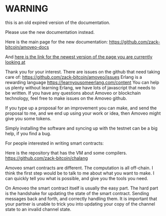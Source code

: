 WARNING
========

this is an old expired version of the documentation.

Please use the new documentation instead. 

Here is the main page for the new documentation: https://github.com/zack-bitcoin/amoveo-docs 

And [here is the link for the newest version of the page you are currently looking at](https://github.com/zack-bitcoin/amoveo-docs/blob/master//contributions.md)

Thank you for your interest.
There are issues on the github that need taking care of: https://github.com/zack-bitcoin/amoveo/issues
Erlang is a rewarding language https://learnyousomeerlang.com/content
You can help us plenty without learning Erlang, we have lots of javascript that needs to be written.
If you have any questions about Amoveo or blockchain technology, feel free to make issues on the Amoveo github.

If you type up a proposal for an improvement you can make, and send the proposal to me, and we end up using your work or idea, then Amoveo might give you some tokens.

Simply installing the software and syncing up with the testnet can be a big help, if you find a bug.




For people interested in writing smart contracts:

Here is the repository that has the VM and some compilers.
https://github.com/zack-bitcoin/chalang

Amoveo smart contracts are different. The computation is all off-chain.
I think the first step would be to talk to me about what you want to make.
I can quickly tell you what is possible, and give you the tools you need.

On Amoveo the smart contract itself is usually the easy part. The hard part is the handshake for updating the state of the smart contract. Sending messages back and forth, and correctly handling them. It is important that your partner is unable to trick you into updating your copy of the channel state to an invalid channel state.

